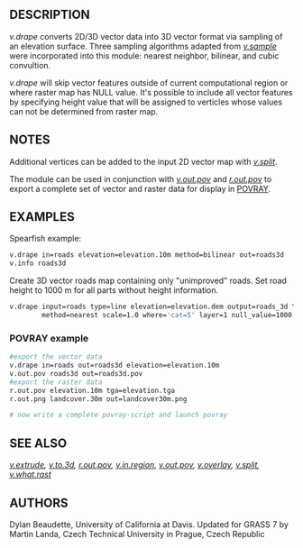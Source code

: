 ## DESCRIPTION

*v.drape* converts 2D/3D vector data into 3D vector format via sampling
of an elevation surface. Three sampling algorithms adapted from
*[v.sample](v.sample.md)* were incorporated into this module: nearest
neighbor, bilinear, and cubic convultion.

*v.drape* will skip vector features outside of current computational
region or where raster map has NULL value. It's possible to include all
vector features by specifying height value that will be assigned to
verticles whose values can not be determined from raster map.

## NOTES

Additional vertices can be added to the input 2D vector map with
*[v.split](v.split.md)*.

The module can be used in conjunction with *[v.out.pov](v.out.pov.md)*
and *[r.out.pov](r.out.pov.md)* to export a complete set of vector and
raster data for display in [POVRAY](http://www.povray.org/).

## EXAMPLES

Spearfish example:

```bash
v.drape in=roads elevation=elevation.10m method=bilinear out=roads3d
v.info roads3d
```

Create 3D vector roads map containing only "unimproved" roads. Set road
height to 1000 m for all parts without height information.

```bash
v.drape input=roads type=line elevation=elevation.dem output=roads_3d \
        method=nearest scale=1.0 where='cat=5' layer=1 null_value=1000
```

### POVRAY example

```bash
#export the vector data
v.drape in=roads out=roads3d elevation=elevation.10m
v.out.pov roads3d out=roads3d.pov
#export the raster data
r.out.pov elevation.10m tga=elevation.tga
r.out.png landcover.30m out=landcover30m.png

# now write a complete povray-script and launch povray
```

## SEE ALSO

*[v.extrude](v.extrude.md), [v.to.3d](v.to.3d.md),
[r.out.pov](r.out.pov.md), [v.in.region](v.in.region.md),
[v.out.pov](v.out.pov.md), [v.overlay](v.overlay.md),
[v.split](v.split.md), [v.what.rast](v.what.rast.md)*

## AUTHORS

Dylan Beaudette, University of California at Davis.
Updated for GRASS 7 by Martin Landa, Czech Technical University in
Prague, Czech Republic
